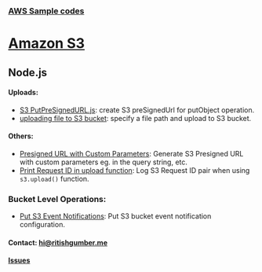 ### [AWS Sample codes](/) 

# [Amazon S3](../)

## Node.js

#### Uploads:
   
   * [S3 PutPreSignedURL.js](putPresignedUrl.js): create S3 preSignedUrl for putObject operation.
   * [uploading file to S3 bucket](uploadObjectUsingFileLocation.js): specify a file path and upload to S3 bucket.

#### Others:
   
   * [Presigned URL with Custom Parameters](presignUrlWithCustomParams.js): Generate S3 Presigned URL with custom parameters eg. in the query string, etc. 
   * [Print Request ID in upload function](printRequestIDInS3UploadFunction.js): Log S3 Request ID pair when using `s3.upload()` function.
   
### Bucket Level Operations:
   
   * [Put S3 Event Notifications](putBucketNotification.js): Put S3 bucket event notification configuration.
     
#### Contact: [hi@ritishgumber.me](mailto:hi@ritishgumber.me)

#### [Issues](https://github.com/ritishgumber/aws-codes/issues)
